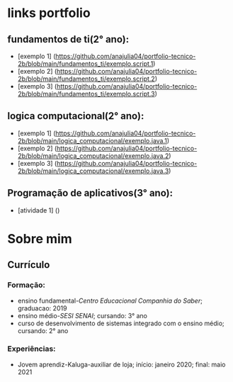 # links portfolio
## fundamentos de ti(2° ano):
* [exemplo 1] (https://github.com/anajulia04/portfolio-tecnico-2b/blob/main/fundamentos_ti/exemplo.script.1)
* [exemplo 2] (https://github.com/anajulia04/portfolio-tecnico-2b/blob/main/fundamentos_ti/exemplo.script.2)
* [exemplo 3] (https://github.com/anajulia04/portfolio-tecnico-2b/blob/main/fundamentos_ti/exemplo.script.3)
## logica computacional(2° ano):
* [exemplo 1] (https://github.com/anajulia04/portfolio-tecnico-2b/blob/main/logica_computacional/exemplo.java.1)
* [exemplo 2] (https://github.com/anajulia04/portfolio-tecnico-2b/blob/main/logica_computacional/exemplo.java.2)
* [exemplo 3] (https://github.com/anajulia04/portfolio-tecnico-2b/blob/main/logica_computacional/exemplo.java.3)
## Programação de aplicativos(3° ano):
* [atividade 1] ()
# Sobre mim
## Currículo
### Formação:
* ensino fundamental-<i>Centro Educacional Companhia do Saber</i>; graduacao: 2019
* ensino médio-<i>SESI SENAI</i>; cursando: 3° ano
* curso de desenvolvimento de sistemas integrado com o ensino médio; cursando: 2° ano
### Experiências:
* Jovem aprendiz-Kaluga-auxiliar de loja; início: janeiro 2020; final: maio 2021
